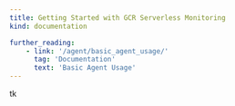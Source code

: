 ```yaml
---
title: Getting Started with GCR Serverless Monitoring
kind: documentation

further_reading:
    - link: '/agent/basic_agent_usage/'
      tag: 'Documentation'
      text: 'Basic Agent Usage'
---
```


tk